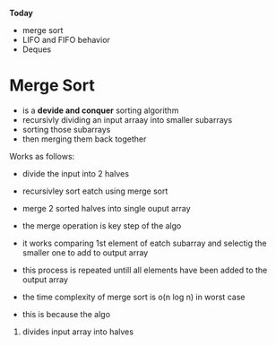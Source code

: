 **Today**
- merge sort
- LIFO and FIFO behavior
- Deques


# Merge Sort
- is a **devide and conquer** sorting algorithm
- recursivly dividing an input arraay into smaller subarrays
- sorting those subarrays
- then merging them back together

Works as follows:
- divide the input into 2 halves
- recursivley sort eatch using merge sort
- merge 2 sorted halves into single ouput array
- the merge operation is key step of the algo
- it works comparing 1st element of eatch subarray and selectig the smaller one to add to output array
- this process is repeated untill all elements have been added to the output array

- the time complexity of merge sort is o(n log n) in worst case
- this is because the algo
1. divides input array into halves
